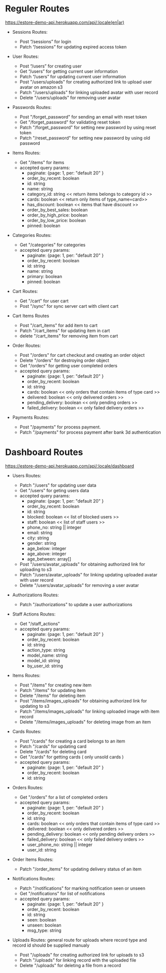 # Reguler Routes

https://estore-demo-api.herokuapp.com/api/:locale(en|ar)

- Sessions Routes:

  - Post “/sessions” for login
  - Patch “/sessions” for updating expired access token

- User Routes:

  - Post “/users” for creating user
  - Get “/users” for getting current user information
  - Patch “/users” for updating current user information
  - Post "/users/uploads" for creating authorized link to upload user avatar on amazon s3
  - Patch "/users/uploads" for linking uploaded avatar with user record
  - Delete "/users/uploads" for removing user avatar

- Passwords Routes:

  - Post "/forget_password" for sending an email with reset token
  - Get "/forget_password" for validating reset token
  - Patch "/forget_password" for setting new password by using reset token
  - Patch "/reset_password" for setting new password by using old password

- Items Routes:

  - Get "/items" for items
  - accepted query params:
    - paginate: {page: 1, per: "default 20" }
    - order_by_recent: boolean
    - id: string
    - name: string
    - category_id: string << return items belongs to category id >>
    - cards: boolean << return only items of type_name=card>>
    - has_discount: boolean << items that have discount >>
    - order_by_best_sales: boolean
    - order_by_high_price: boolean
    - order_by_low_price: boolean
    - pinned: boolean

- Categories Routes:

  - Get "/categories" for categories
  - accepted query params:
    - paginate: {page: 1, per: "default 20" }
    - order_by_recent: boolean
    - id: string
    - name: string
    - primary: boolean
    - pinned: boolean

- Cart Routes:

  - Get "/cart" for user cart
  - Post "/sync" for sync server cart with client cart

- Cart Items Routes

  - Post "/cart_items" for add item to cart
  - Patch "/cart_items" for updating item in cart
  - delete "/cart_items" for removing item from cart

- Order Routes:

  - Post "/orders" for cart checkout and creating an order object
  - Delete "/orders" for destroying order object
  - Get "/orders" for getting user completed orders
  - accepted query params:
    - paginate: {page: 1, per: "default 20" }
    - order_by_recent: boolean
    - id: string
    - cards: boolean << only orders that contain items of type card >>
    - delivered: boolean << only delivered orders >>
    - pending_delivery: boolean << only pending orders >>
    - failed_delivery: boolean << only failed delivery orders >>

- Payments Routes:

  - Post "/payments" for process payment.
  - Patch "/payments" for process payment after bank 3d authentication

# Dashboard Routes

https://estore-demo-api.herokuapp.com/api/:locale/dashboard

- Users Routes:

  - Patch "/users" for updating user data
  - Get "/users" for geting users data
  - accepted query params:
    - paginate: {page: 1, per: "default 20" }
    - order_by_recent: boolean
    - id: string
    - blocked: boolean << list of blocked users >>
    - staff: boolean << list of staff users >>
    - phone_no: string || integer
    - email: string
    - city: string
    - gender: string
    - age_below: integer
    - age_above: integer
    - age_between: array[]
  - Post "/users/avatar_uploads" for obtaining authorized link for uploading to s3
  - Patch "/users/avatar_uploads" for linking updating uploaded avatar with user record
  - Delete "/users/avatar_uploads" for removing a user avatar

- Authorizations Routes:

  - Patch "/authorizations" to update a user authorizations

- Staff Actions Routes:

  - Get "/staff_actions"
  - accepted query params:
    - paginate: {page: 1, per: "default 20" }
    - order_by_recent: boolean
    - id: string
    - action_type: string
    - model_name: string
    - model_id: string
    - by_user_id: string

- Items Routes:

  - Post "/items" for creating new item
  - Patch "/items" for updating item
  - Delete "/items" for deleting item
  - Post "/items/images_uploads" for obtaining authorized link for updating to s3
  - Patch "/items/images_uploads" for linking uploaded image with item record
  - Delete "/items/images_uploads" for deleting image from an item

- Cards Routes:

  - Post "/cards" for creating a card belongs to an item
  - Patch "/cards" for updating card
  - Delete "/cards" for deleting card
  - Get "/cards" for getting cards ( only unsold cards )
  - accepted query params:
    - paginate: {page: 1, per: "default 20" }
    - order_by_recent: boolean
    - id: string

- Orders Routes:

  - Get "/orders" for a list of completed orders
  - accepted query params:
    - paginate: {page: 1, per: "default 20" }
    - order_by_recent: boolean
    - id: string
    - cards: boolean << only orders that contain items of type card >>
    - delivered: boolean << only delivered orders >>
    - pending_delivery: boolean << only pending delivery orders >>
    - failed_delivery: boolean << only failed delivery orders >>
    - user_phone_no: string || integer
    - user_id: string

- Order Items Routes:

  - Patch "/order_items" for updating delivery status of an item

- Notifications Routes:

  - Patch "/notifications" for marking notification seen or unseen
  - Get "/notifications" for list of notifications
  - accepted query params:
    - paginate: {page: 1, per: "default 20" }
    - order_by_recent: boolean
    - id: string
    - seen: boolean
    - unseen: boolean
    - msg_type: string

- Uploads Routes:
  general route for uploads where record type and record id should be supplied manualy

  - Post "/uploads" for creating authorized link for uploads to s3
  - Patch "/uploads" for linking record with the uploaded file
  - Delete "/uploads" for deleting a file from a record
